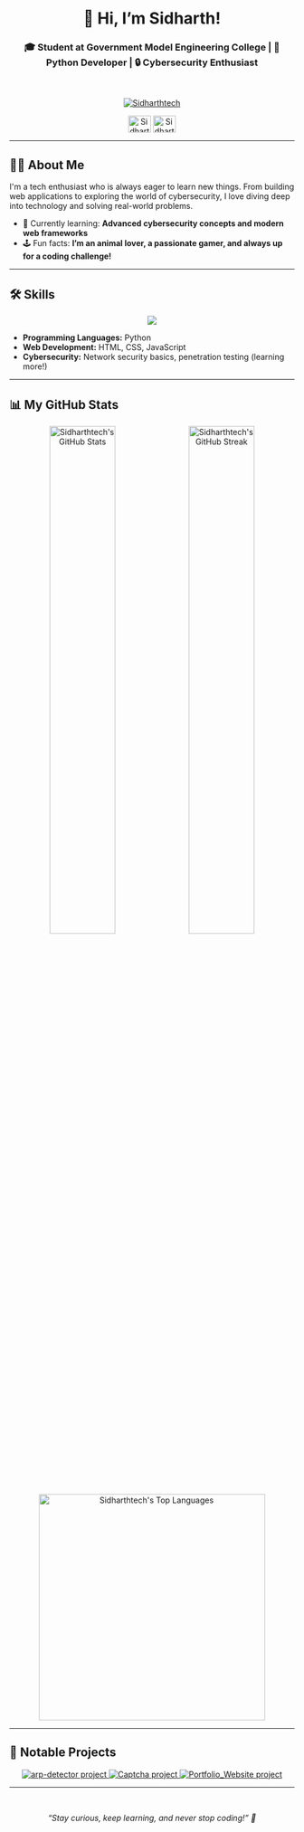<h1 align="center">👋 Hi, I’m Sidharth!</h1>
<h3 align="center">🎓 Student at Government Model Engineering College | 🐍 Python Developer | 🔒 Cybersecurity Enthusiast</h3>

<br>

<p align="center">
  <a href="https://github.com/Sidharthtech">
    <img src="https://komarev.com/ghpvc/?username=Sidharthtech&label=Profile%20views&color=0e75b6&style=flat-square" alt="Sidharthtech" />
  </a>
</p>

<p align="center">
  <a href="https://www.linkedin.com/in/sidharth-h-l/" target="blank"><img align="center" src="https://raw.githubusercontent.com/rahuldkjain/github-profile-readme-generator/master/src/images/icons/Social/linked-in-alt.svg" alt="Sidharth H L" height="30" width="40" /></a>
  <a href="https://github.com/Sidharthtech" target="blank"><img align="center" src="https://raw.githubusercontent.com/rahuldkjain/github-profile-readme-generator/master/src/images/icons/Social/github.svg" alt="Sidharthtech" height="30" width="40" /></a>
</p>

---

## 👨‍💻 About Me

I'm a tech enthusiast who is always eager to learn new things. From building web applications to exploring the world of cybersecurity, I love diving deep into technology and solving real-world problems.

- 🌱 Currently learning: **Advanced cybersecurity concepts and modern web frameworks**
- 🕹️ Fun facts: **I’m an animal lover, a passionate gamer, and always up for a coding challenge!**

---

## 🛠️ Skills

<p align="center">
  <a href="https://skillicons.dev">
    <img src="https://skillicons.dev/icons?i=python,html,css,js,git,linux,docker,bash" />
  </a>
</p>

- **Programming Languages:** Python
- **Web Development:** HTML, CSS, JavaScript
- **Cybersecurity:** Network security basics, penetration testing (learning more!)

---

## 📊 My GitHub Stats

<p align="center">
  <img src="https://github-readme-stats.vercel.app/api?username=Sidharthtech&show_icons=true&locale=en&theme=tokyonight" alt="Sidharthtech's GitHub Stats" width="48%" />
  <img src="https://github-readme-streak-stats.herokuapp.com/?user=Sidharthtech&theme=tokyonight" alt="Sidharthtech's GitHub Streak" width="48%" />
  <br><br>
  <img src="https://github-readme-stats.vercel.app/api/top-langs?username=Sidharthtech&show_icons=true&locale=en&layout=compact&theme=tokyonight" alt="Sidharthtech's Top Languages" width="400" />
</p>

---

## 🚀 Notable Projects

<p align="center">
  <a href="https://github.com/Sidharthtech/arp-detector">
    <img src="https://github-readme-stats.vercel.app/api/pin/?username=Sidharthtech&repo=arp-detector&theme=tokyonight" alt="arp-detector project" />
  </a>
  <a href="https://github.com/Sidharthtech/Captcha">
    <img src="https://github-readme-stats.vercel.app/api/pin/?username=Sidharthtech&repo=Captcha&theme=tokyonight" alt="Captcha project" />
  </a>
  <a href="https://github.com/Sidharthtech/Portfolio_Website">
    <img src="https://github-readme-stats.vercel.app/api/pin/?username=Sidharthtech&repo=Portfolio_Website&theme=tokyonight" alt="Portfolio_Website project" />
  </a>
</p>

---

<br>

<p align="center">
  <i>“Stay curious, keep learning, and never stop coding!” 🚀</i>
</p>
